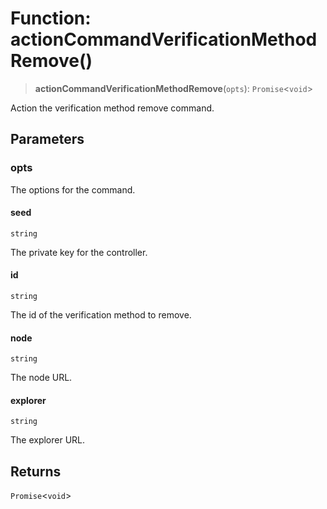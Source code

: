 # Function: actionCommandVerificationMethodRemove()

> **actionCommandVerificationMethodRemove**(`opts`): `Promise`\<`void`\>

Action the verification method remove command.

## Parameters

### opts

The options for the command.

#### seed

`string`

The private key for the controller.

#### id

`string`

The id of the verification method to remove.

#### node

`string`

The node URL.

#### explorer

`string`

The explorer URL.

## Returns

`Promise`\<`void`\>
